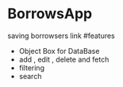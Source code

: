 # BorrowsApp
saving borrowsers link 
#features 
* Object Box for DataBase
* add , edit , delete and fetch 
* filtering 
* search 

